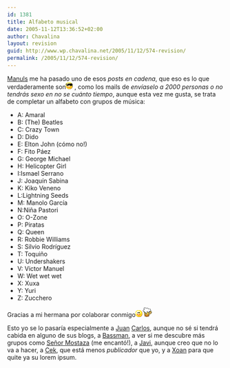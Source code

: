 ```yaml
---
id: 1381
title: Alfabeto musical
date: 2005-11-12T13:36:52+02:00
author: Chavalina
layout: revision
guid: http://www.wp.chavalina.net/2005/11/12/574-revision/
permalink: /2005/11/12/574-revision/
---
```

<a href="http://manuls.bitacoras.com" target="_blank">Manuls</a> me ha pasado uno de esos _posts en cadena_, que eso es lo que verdaderamente son![gafas](/imagenes/emoticonos/gafas.gif) , como los mails de _envíaselo a 2000 personas o no tendrás sexo en no se cuánto tiempo_, aunque esta vez me gusta, se trata de completar un alfabeto con grupos de música:

  * A: Amaral
  * B: (The) Beatles
  * C: Crazy Town
  * D: Dido
  * E: Elton John (cómo no!)
  * F: Fito Páez
  * G: George Michael
  * H: Helicopter Girl
  * I:Ismael Serrano
  * J: Joaquín Sabina
  * K: Kiko Veneno
  * L:Lightning Seeds
  * M: Manolo García
  * N:Ni&ntilde;a Pastori
  * O: O-Zone
  * P: Piratas
  * Q: Queen
  * R: Robbie Williams
  * S: Silvio Rodríguez
  * T: Toqui&ntilde;o
  * U: Undershakers
  * V: Victor Manuel
  * W: Wet wet wet
  * X: Xuxa
  * Y: Yuri
  * Z: Zucchero

Gracias a mi hermana por colaborar conmigo![emo](/imagenes/emoticonos/sonrisa.gif)![cerveza](/imagenes/emoticonos/cerveza.gif) 

Esto yo se lo pasaría especialmente a <a href="http://peludin.blogspot.com/" target="_blank">Juan</a> <a href="http://usalo.blogspot.com/" target="_blank">Carlos</a>, aunque no sé si tendrá cabida en alguno de sus blogs, a <a href="http://inbasswetrust.blogspot.com/" target="_blank">Bassman</a>, a ver si me descubre más grupos como <a href="http://www.srmostaza.com/" target="_blank">Se&ntilde;or Mostaza</a> (me encantó!), a <a href="http://jcl.scenesp.org/index.php?dps=1" target="_blank">Javi</a>, aunque creo que no lo va a hacer, a <a href="http://cek.bitacoras.com/" target="_blank">Cek</a>, que está menos _publicador_ que yo, y a <a href="http://toxico.bitacoras.com/" target="_blank">Xoan</a> para que quite ya su lorem ipsum.